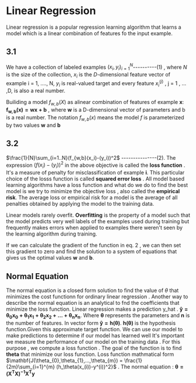 # Linear Regression

Linear regression is a popular regression learning algorithm that learns a model which is a linear combination of features fo the input example.

## 3.1

We have a collection of labeled examples ${(x_i , y_i)}_{i=1}^{N}$----------(1) , where $N$ is the size of the collection, ${x_i}$ is the $D$-dimensional
feature vector of example i = 1, ...., N, ${y_i}$ is real-valued target and every feature ${x_i}^{(j)}$ , j = 1 , ... ,D, is also a real
number.

Builiding a model $f_{w,b}(X)$ as alinear combination of features of example $\mathbf{x}$: $\mathbf{f_{w,b}(x) = wx + b}$ , where $\mathbf{w}$ is
a D-dimensional vector of parameters and b is  a real number. The notation $f_{w,b}(x)$ means the model $f$ is parameterized by two values
$\mathbf{w}$ and $\mathbf{b}$

## 3.2
$\frac{1}{N}\sum_{i=1..N}(f_{w,b}(x_i)-(y_i))^2$ ---------------(2).
The expression $(f(x_i) - (y_i))^2$ in the above objective is called the $\textbf{loss function}$ . It's a measure of penalty for misclassification of
example $\mathbf{i}$. This particular choice of the losss function is called $\textbf{squared error loss}$ . All model based learning algorithms
have a loss function and what do we do to find the best model is we try to minimize the objective loss , also called the $\textbf{empirical risk}$.
The average loss or empirical risk for a model is the average of all penalties obtained by applying the model to the training data.

Linear models rarely overfit. $\textbf{Overfitting}$ is the property of a model such that the model predicts very well labels of the examples used
during training but frequently makes errors when applied to examples there weren't seen by the learning algorithm during training.

If we can calculate the gradient of the function in eq. 2 , we can then set this gradient to zero and find the solution to a system of equations that
gives us the optimal values $\mathbf{w}$ and $\mathbf{b}$.

## Normal Equation

The normal equation is a closed form solution to find the value of $\theta$ that minimizes the cost functionn for ordinary linear
regression . Another way to describe the normal equation is an analytical to fnd the coefficients that minimize the loss
function. Linear regression makes a prediction y_hat . $\mathbf{\hat{y} = \theta_{0}x_{0} + \theta_{1}x_{1} + \theta_{2}x_{2} +...+\theta_{n}x_{n}}$.
Where $\mathbf{\theta}$ represents the parameters and $\mathbf{n}$ is the number of features. In vector form $\mathbf{\hat{y}= h(\theta)}$.
$\mathbf{h(\theta)}$ is the hypothesis function.Given this approximate target function. We can use our model to make predictions to determine if our model has learned well
It's important we measure the performance of our model on the training data . For this purpose , we compute a loss function . The goal of the function
is to find $\mathbf{theta}$ that minimize our loss function. Loss function mathmatical form $\mathbf{J(\theta_{0},\theta_{1},...,\theta_{m}) = \frac{1}{2m}\sum_{i=1}^{m}
(h_\theta(x_(i))-y^(i))^2}$  . The  normal equation : $\mathbf{\theta = (X^{T}X)^{-1}X^{T}y}$
